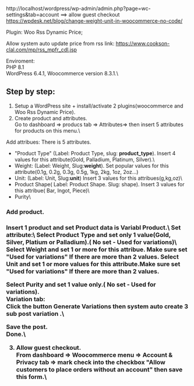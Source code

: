 http://localhost/wordpress/wp-admin/admin.php?page=wc-settings&tab=account
==> allow guest checkout
https://wpdesk.net/blog/change-weight-unit-in-woocommerce-no-code/

Plugin:  Woo Rss Dynamic Price;

Allow system auto update price from rss link: https://www.cookson-clal.com/mp/rss_mpfr_cdl.jsp

Enviroment:\
PHP 8.1\
WordPress 6.4.1, Woocommerce version  8.3.1.\



<h2>Step by step:</h2>

1) Setup a WordPress site + install/activate 2 plugins(woocommerce and Woo Rss Dynamic Price).
2) Create product and attributes.\
Go to dashboard => producs tab => Attributes=> then insert 5 attributes for products on this menu.\

Add attribues: There is 5 attributes.

- "Product Type" (Label: Product Type, slug: <b>product_type</b>). Insert 4 values for  this attribute(Gold, Palladium, Platinum, Silver).\
- Weight: (Label: Weight, Slug:<b>weight</b>). Set popular values for this attribute(0.1g, 0.2g, 0.3g, 0.5g, 1kg, 2kg, 1oz, 2oz...)
- Unit: (Label: Unit, Slug:<b>unit</b>) Insert 3 values for this attribues(g,kg,oz)\
- Product Shape( Label: Product Shape. Slug: shape). Insert 3 values for this attribue( Bar, Ingot, Piece)\
- Purity\

<h3>Add product.<h3>
 Insert 1 product and set Product data is Variabl Product.\
  Set attribute:\
   Select Product Type and set <b>only 1 value</b>(Gold, Silver, Platium or Palladium).( No set - Used for variations)\
   Select Weight and set  1 or more for this attribue.  Make sure set  "Used for variations" If there are more than 2 values.
   Select Unit and set 1 or more values for this attribute.Make sure set  "Used for variations" If there are more than 2 values.
   
   Select Purity  and set 1 value only.( No set - Used for variations).\
   Variation tab:\
   Click the button Generate Variations then system auto create 3 sub post variation .\

  Save the post.\
  Done.\

  3) Allow guest checkout.\
  From dashboard => Woocommerce menu => Account & Privacy tab => mark check into the checkbox "Allow customers to place orders without an account" then save this form.\


